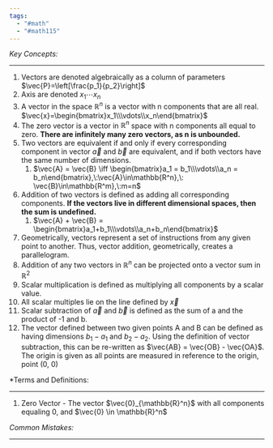 ```yaml
---
tags:
  - "#math"
  - "#math115"
---
```

*Key Concepts:*
___
1. Vectors are denoted algebraically as a column of parameters $\vec{P}=\left[\frac{p_1}{p_2}\right]$
2. Axis are denoted $x_1 \cdots x_n$
3. A vector in the space $\mathbb{R}^n$ is a vector with n components that are all real. $\vec{x}=\begin{bmatrix}x_1\\\vdots\\x_n\end{bmatrix}$
4. The zero vector is a vector in $\mathbb{R}^n$ space with n components all equal to zero. **There are infinitely many zero vectors, as n is unbounded.**
5. Two vectors are equivalent if and only if every corresponding component in vector $\vec{a}$ and $\vec{b}$ are equivalent, and if both vectors have the same number of dimensions.
	1. $\vec{A} = \vec{B} \iff \begin{bmatrix}a_1 = b_1\\\vdots\\a_n = b_n\end{bmatrix},\:\vec{A}\in\mathbb{R^n},\: \vec{B}\in\mathbb{R^m},\:m=n$
6. Addition of two vectors is defined as adding all corresponding components. **If the vectors live in different dimensional spaces, then the sum is undefined.** 
	1. $\vec{A} + \vec{B} = \begin{bmatrix}a_1+b_1\\\vdots\\a_n+b_n\end{bmatrix}$
7. Geometrically, vectors represent a set of instructions from any given point to another. Thus, vector addition, geometrically, creates a parallelogram. 
8. Addition of any two vectors in $\mathbb{R}^n$ can be projected onto a vector sum in $\mathbb{R}^2$
9. Scalar multiplication is defined as multiplying all components by a scalar value. 
10. All scalar multiples lie on the line defined by $\vec{x}$
11. Scalar subtraction of $\vec{a}$ and $\vec{b}$ is defined as the sum of a and the product of -1 and b. 
12. The vector defined between two given points A and B can be defined as having dimensions $b_1 - a_1$ and $b_2 - a_2$. Using the definition of vector subtraction, this can be re-written as $\vec{AB} = \vec{OB} - \vec{OA}$. The origin is given as all points are measured in reference to the origin, point (0, 0)

*Terms and Definitions:
___

1. Zero Vector - The vector $\vec{0}_{\mathbb{R}^n}$ with all components equaling 0, and $\vec{0} \in \mathbb{R}^n$

*Common Mistakes:*
___
